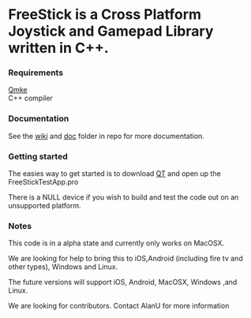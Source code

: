 # FreeStick is a Cross Platform Joystick and Gamepad Library written in C++. #

### Requirements ###
[Qmke](http://qt-project.org)  
C++ compiler

### Documentation ###
See the [wiki](https://bitbucket.org/AlanU/freestick/wiki) and [doc](https://bitbucket.org/AlanU/freestick/src/) folder in repo for more documentation.

### Getting started ###
The easies way to get started is to download [QT](http://qt-project.org/downloads) and open up the FreeStickTestApp.pro
 
There is a NULL device if you wish to build and test the code out on an unsupported platform. 

### Notes ###
This code is in a alpha state and currently only works on MacOSX.

We are looking for help to bring this to iOS,Android (including fire tv and other types), Windows and Linux.

The future versions will support iOS, Android, MacOSX, Windows ,and Linux.

We are looking for contributors. Contact AlanU for more information